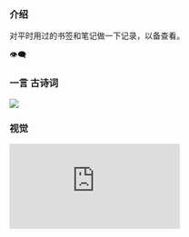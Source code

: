 ### 介绍

对平时用过的书签和笔记做一下记录，以备查看。

<span id="busuanzi_container_site_uv">
  👁️‍🗨️<span id="busuanzi_value_site_uv"></span>
</span>

### 一言 古诗词

<div align=left><img src="https://v1.jinrishici.com/all.svg?font-size=20&spacing=4"/></div>

### 视觉

![随机图片](https://api.ixiaowai.cn/gqapi/gqapi.php ':size=83%')
